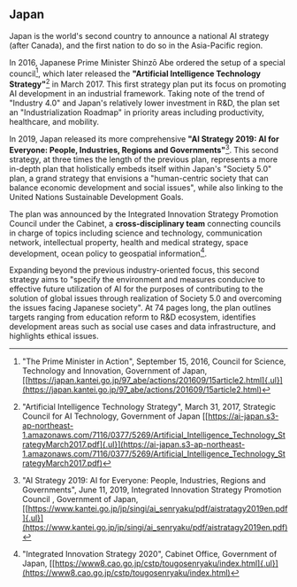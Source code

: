 ## Japan

Japan is the world's second country to announce a national AI strategy (after Canada), and the first nation to do so in the Asia-Pacific region.

In 2016, Japanese Prime Minister Shinzō Abe ordered the setup of a special council[^17], which later released the **"Artificial Intelligence Technology Strategy"**[^18] in March 2017. This first strategy plan put its focus on promoting AI development in an industrial framework. Taking note of the trend of "Industry 4.0" and Japan's relatively lower investment in R&D, the plan set an "Industrialization Roadmap" in priority areas including productivity, healthcare, and mobility.

In 2019, Japan released its more comprehensive **"AI Strategy 2019: AI for Everyone: People, Industries, Regions and Governments"**[^19]. This second strategy, at three times the length of the previous plan, represents a more in-depth plan that holistically embeds itself within Japan's "Society 5.0" plan, a grand strategy that envisions a "human-centric society that can balance economic development and social issues", while also linking to the United Nations Sustainable Development Goals.

The plan was announced by the Integrated Innovation Strategy Promotion Council under the Cabinet, a **cross-disciplinary team** connecting councils in charge of topics including science and technology, communication network, intellectual property, health and medical strategy, space development, ocean policy to geospatial information[^20].

Expanding beyond the previous industry-oriented focus, this second strategy aims to "specify the environment and measures conducive to effective future utilization of AI for the purposes of contributing to the solution of global issues through realization of Society 5.0 and overcoming the issues facing Japanese society". At 74 pages long, the plan outlines targets ranging from education reform to R&D ecosystem, identifies development areas such as social use cases and data infrastructure, and highlights ethical issues.

[^17]: "The Prime Minister in Action", September 15, 2016, Council for Science, Technology and Innovation, Government of Japan, [[https://japan.kantei.go.jp/97_abe/actions/201609/15article2.html]{.ul}](https://japan.kantei.go.jp/97_abe/actions/201609/15article2.html)

[^18]: "Artificial Intelligence Technology Strategy", March 31, 2017, Strategic Council for AI Technology, Government of Japan [[https://ai-japan.s3-ap-northeast-1.amazonaws.com/7116/0377/5269/Artificial_Intelligence_Technology_StrategyMarch2017.pdf]{.ul}](https://ai-japan.s3-ap-northeast-1.amazonaws.com/7116/0377/5269/Artificial_Intelligence_Technology_StrategyMarch2017.pdf)

[^19]: "AI Strategy 2019: AI for Everyone: People, Industries, Regions and Governments", June 11, 2019, Integrated Innovation Strategy Promotion Council , Government of Japan, [[https://www.kantei.go.jp/jp/singi/ai_senryaku/pdf/aistratagy2019en.pdf]{.ul}](https://www.kantei.go.jp/jp/singi/ai_senryaku/pdf/aistratagy2019en.pdf) 

[^20]: "Integrated Innovation Strategy 2020", Cabinet Office, Government of Japan, [[https://www8.cao.go.jp/cstp/tougosenryaku/index.html]{.ul}](https://www8.cao.go.jp/cstp/tougosenryaku/index.html)
